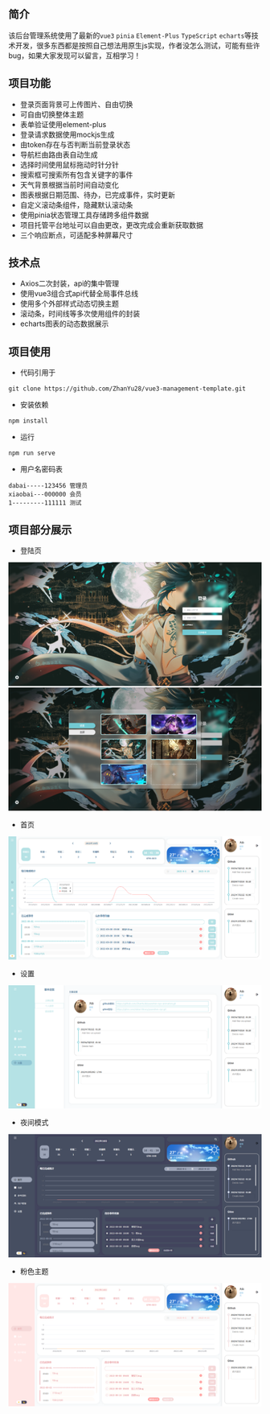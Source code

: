 
## 简介

该后台管理系统使用了最新的`vue3` `pinia` `Element-Plus` `TypeScript` `echarts`等技术开发，很多东西都是按照自己想法用原生js实现，作者没怎么测试，可能有些许bug，如果大家发现可以留言，互相学习！


## 项目功能

- 登录页面背景可上传图片、自由切换
- 可自由切换整体主题
- 表单验证使用element-plus
- 登录请求数据使用mockjs生成
- 由token存在与否判断当前登录状态
- 导航栏由路由表自动生成
- 选择时间使用鼠标拖动时针分针
- 搜索框可搜索所有包含关键字的事件
- 天气背景根据当前时间自动变化
- 图表根据日期范围、待办，已完成事件，实时更新
- 自定义滚动条组件，隐藏默认滚动条
- 使用pinia状态管理工具存储跨多组件数据
- 项目托管平台地址可以自由更改，更改完成会重新获取数据
- 三个响应断点，可适配多种屏幕尺寸

## 技术点
- Axios二次封装，api的集中管理
- 使用vue3组合式api代替全局事件总线
- 使用多个外部样式动态切换主题
- 滚动条，时间线等多次使用组件的封装
- echarts图表的动态数据展示


## 项目使用

- 代码引用于

```
git clone https://github.com/ZhanYu28/vue3-management-template.git
```

- 安装依赖

```
npm install

```


- 运行

```
npm run serve
```

- 用户名密码表
```
dabai-----123456 管理员
xiaobai---000000 会员
1---------111111 测试
```

## 项目部分展示

- 登陆页

![login](./screenshot/login1.png)
![login](./screenshot/login2.png)

- 首页

![home](./screenshot/home.png)

- 设置

![setting](./screenshot/setting.png)
- 夜间模式

![night theme](./screenshot/night.png)

- 粉色主题

![pink theme](./screenshot/pink-theme.png)



   

   

